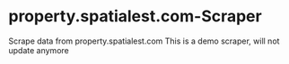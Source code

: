 # property.spatialest.com-Scraper
Scrape data from property.spatialest.com
This is a demo scraper, will not update anymore
